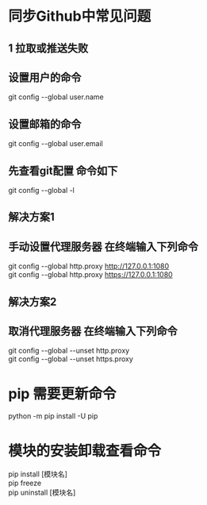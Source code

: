 # 同步Github中常见问题
## 1 拉取或推送失败
## 设置用户的命令
git config --global user.name 
## 设置邮箱的命令
git config --global user.email 

## 先查看git配置 命令如下
git config --global -l

## 解决方案1 
## 手动设置代理服务器  在终端输入下列命令

git config --global http.proxy http://127.0.0.1:1080  
git config --global http.proxy https://127.0.0.1:1080

## 解决方案2
## 取消代理服务器 在终端输入下列命令
git config --global --unset http.proxy  
git config --global --unset https.proxy  

# pip 需要更新命令
python -m pip install -U pip

# 模块的安装卸载查看命令
pip install [模块名]  
pip freeze  
pip uninstall [模块名]